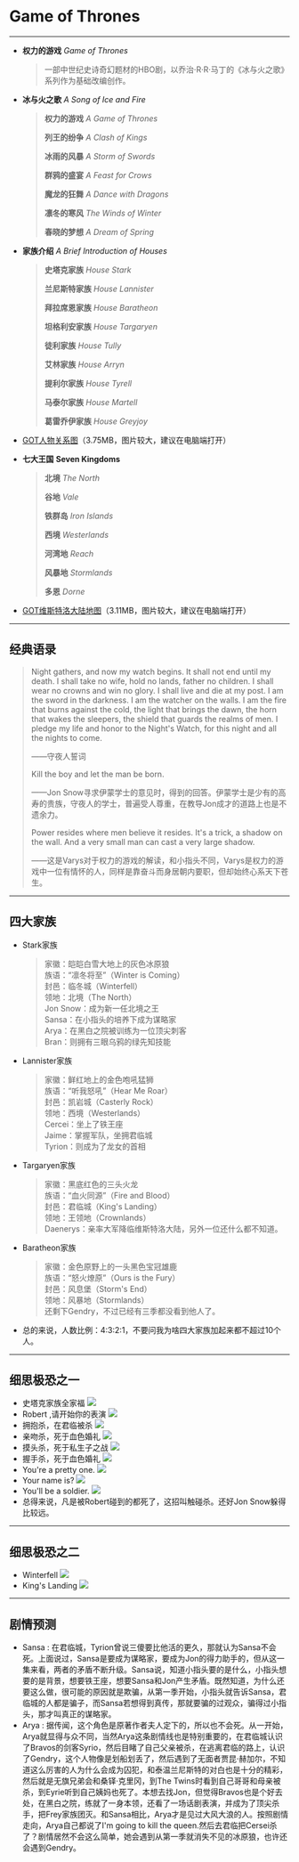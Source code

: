 #  Game of Thrones

----------------------------------
- **权力的游戏**       *Game of Thrones*

  > 一部中世纪史诗奇幻题材的HBO剧，以乔治·R·R·马丁的《冰与火之歌》系列作为基础改编创作。

- **冰与火之歌**        *A Song of Ice and Fire*

  > **权力的游戏**     *A Game of Thrones*
  >
  > **列王的纷争**     *A Clash of Kings*
  >
  > **冰雨的风暴**      *A Storm of Swords*
  >
  > **群鸦的盛宴**     *A Feast for Crows*
  >
  > **魔龙的狂舞**     *A Dance with Dragons*
  >
  > **凛冬的寒风**    *The Winds of Winter*
  >
  > **春晓的梦想**     *A Dream of Spring*

- **家族介绍**      *A Brief Introduction of  Houses*

  > **史塔克家族**         *House Stark*
  >
  > **兰尼斯特家族**       *House Lannister*
  >
  > **拜拉席恩家族**       *House Baratheon*
  >
  > **坦格利安家族**       *House Targaryen*
  >
  > **徒利家族**               *House Tully*
  >
  > **艾林家族**               *House Arryn*
  >
  > **提利尔家族**           *House Tyrell*
  >
  > **马泰尔家族**           *House Martell*
  >
  > **葛雷乔伊家族**       *House Greyjoy*
*   [GOT人物关系图](Character_Tree.jpg)（3.75MB，图片较大，建议在电脑端打开）<br>

*   **七大王国**      **Seven Kingdoms**

    > **北境**          *The North*
    >
    > **谷地**          *Vale*
    >
    > **铁群岛**       *Iron Islands*
    >
    > **西境**          *Westerlands*
    >
    > **河湾地**      *Reach*
    >
    > **风暴地**      *Stormlands*
    >
    > **多恩**          *Dorne*

* [GOT维斯特洛大陆地图](Map_of_Westeros.jpg)（3.11MB，图片较大，建议在电脑端打开）

-----------------------------

## 经典语录

> Night gathers, and now my watch begins. It shall not end until my death. I shall take no wife, hold no lands, father no children. I shall wear no crowns and win no glory. I shall live and die at my post. I am the sword in the darkness. I am the watcher on the walls. I am the fire that burns against the cold, the light that brings the dawn, the horn that wakes the sleepers, the shield that guards the realms of men. I pledge my life and honor to the Night's Watch, for this night and all the nights to come.  <br>
>
> ——守夜人誓词
>
> Kill the boy and let the man be born.<br>
>
> ——Jon Snow寻求伊蒙学士的意见时，得到的回答。伊蒙学士是少有的高寿的贵族，守夜人的学士，普遍受人尊重，在教导Jon成才的道路上也是不遗余力。
>
> Power resides where men believe it resides. It's a trick, a shadow on the wall. And a very small man can cast a very large shadow.<br>
>
> ——这是Varys对于权力的游戏的解读，和小指头不同，Varys是权力的游戏中一位有情怀的人，同样是靠奋斗而身居朝内要职，但却始终心系天下苍生。

-----------

## 四大家族

* Stark家族

  > 家徽：皑皑白雪大地上的灰色冰原狼<br>
  > 族语：“凛冬将至”（Winter is Coming）<br>
  > 封邑：临冬城（Winterfell）<br>
  > 领地：北境（The North）<br>
  > Jon Snow：成为新一任北境之王<br>
  > Sansa：在小指头的培养下成为谋略家<br>
  > Arya：在黑白之院被训练为一位顶尖刺客<br>
  > Bran：则拥有三眼乌鸦的绿先知技能

* Lannister家族

  > 家徽：鲜红地上的金色咆吼猛狮<br>
  > 族语：“听我怒吼”（Hear Me Roar）<br>
  > 封邑：凯岩城（Casterly Rock）<br>
  > 领地：西境（Westerlands）<br>
  > Cercei：坐上了铁王座<br>
  > Jaime：掌握军队，坐拥君临城<br>
  > Tyrion：则成为了龙女的首相

* Targaryen家族

  > 家徽：黑底红色的三头火龙<br>
  > 族语：“血火同源”（Fire and Blood）<br>
  > 封邑：君临城（King's Landing）<br>
  > 领地：王领地（Crownlands）<br>
  > Daenerys：亲率大军降临维斯特洛大陆，另外一位还什么都不知道。

* Baratheon家族

  > 家徽：金色原野上的一头黑色宝冠雄鹿<br>
  > 族语：“怒火燎原”（Ours is the Fury）<br>
  > 封邑：风息堡（Storm's End）<br>
  > 领地：风暴地（Stormlands）<br>
  > 还剩下Gendry，不过已经有三季都没看到他人了。

* 总的来说，人数比例：4:3:2:1，不要问我为啥四大家族加起来都不超过10个人。

------------------------------

## 细思极恐之一
* 史塔克家族全家福
  ![](/Pictures/1.jpg)
* Robert ,请开始你的表演
  ![](/Pictures/2.jpg)
* 拥抱杀，在君临被杀
  ![](/Pictures/3.jpg)
* 亲吻杀，死于血色婚礼
  ![](/Pictures/4.jpg)
* 摸头杀，死于私生子之战
  ![](/Pictures/5.jpg)
* 握手杀，死于血色婚礼
  ![](/Pictures/6.jpg)
* You're a pretty one.
  ![](/Pictures/7.jpg)
* Your name is?
  ![](/Pictures/8.jpg)
* You'll be a soldier.
  ![](/Pictures/9.jpg)
* 总得来说，凡是被Robert碰到的都死了，这招叫触碰杀。还好Jon Snow躲得比较远。

--------------------------

## 细思极恐之二
* Winterfell
  ![](/Pictures/10.jpg)
* King's Landing
  ![](/Pictures/11.jpg)

---------------------------------

## 剧情预测
* Sansa : 在君临城，Tyrion曾说三傻要比他活的更久，那就认为Sansa不会死。上面说过，Sansa是要成为谋略家，要成为Jon的得力助手的，但从这一集来看，两者的矛盾不断升级。Sansa说，知道小指头要的是什么，小指头想要的是背景，想要铁王座，想要Sansa和Jon产生矛盾。既然知道，为什么还要这么做，很可能的原因就是欺骗，从第一季开始，小指头就告诉Sansa，君临城的人都是骗子，而Sansa若想得到真传，那就要骗的过观众，骗得过小指头，那才叫真正的谋略家。
* Arya : 据传闻，这个角色是原著作者夫人定下的，所以也不会死。从一开始，Arya就显得与众不同，当然Arya这条剧情线也是特别重要的，在君临城认识了Bravos的剑客Syrio，然后目睹了自己父亲被杀，在逃离君临的路上，认识了Gendry，这个人物像是划船划丢了，然后遇到了无面者贾昆·赫加尔，不知道这么厉害的人为什么会成为囚犯，和泰温兰尼斯特的对白也是十分的精彩，然后就是无旗兄弟会和桑铎·克里冈，到The Twins时看到自己哥哥和母亲被杀，到Eyrie听到自己姨妈也死了。本想去找Jon，但觉得Bravos也是个好去处，在黑白之院，练就了一身本领，还看了一场话剧表演，并成为了顶尖杀手，把Frey家族团灭。和Sansa相比，Arya才是见过大风大浪的人。按照剧情走向，Arya自己都说了I'm going to kill the queen.然后去君临把Cersei杀了？剧情居然不会这么简单，她会遇到从第一季就消失不见的冰原狼，也许还会遇到Gendry。